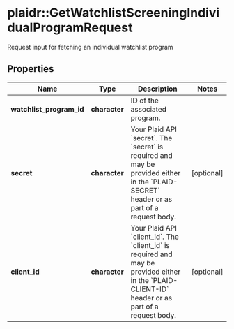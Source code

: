 # plaidr::GetWatchlistScreeningIndividualProgramRequest

Request input for fetching an individual watchlist program

## Properties
Name | Type | Description | Notes
------------ | ------------- | ------------- | -------------
**watchlist_program_id** | **character** | ID of the associated program. | 
**secret** | **character** | Your Plaid API &#x60;secret&#x60;. The &#x60;secret&#x60; is required and may be provided either in the &#x60;PLAID-SECRET&#x60; header or as part of a request body. | [optional] 
**client_id** | **character** | Your Plaid API &#x60;client_id&#x60;. The &#x60;client_id&#x60; is required and may be provided either in the &#x60;PLAID-CLIENT-ID&#x60; header or as part of a request body. | [optional] 


